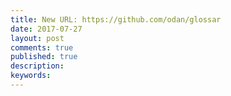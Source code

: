 ```yaml
---
title: New URL: https://github.com/odan/glossar
date: 2017-07-27
layout: post
comments: true
published: true
description: 
keywords: 
---
```



